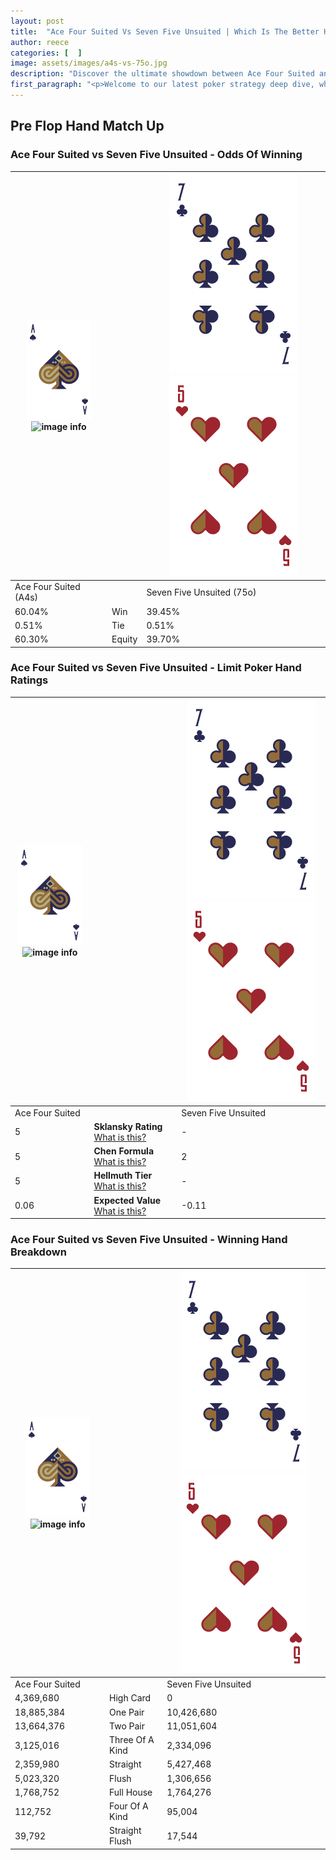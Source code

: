 ```yaml
---
layout: post
title:  "Ace Four Suited Vs Seven Five Unsuited | Which Is The Better Hand In Poker? A Complete Guide"
author: reece
categories: [  ]
image: assets/images/a4s-vs-75o.jpg
description: "Discover the ultimate showdown between Ace Four Suited and Seven Five Unsuited in poker! Uncover the odds, strategies, and scenarios where one hand triumphs over the other. Get ready to up your poker game with this thrilling analysis."
first_paragraph: "<p>Welcome to our latest poker strategy deep dive, where we're pitting two distinct hands against each other in a high-stakes showdown: Ace Four Suited vs Seven Five Unsuited.</p><p>In the dynamic world of poker, every decision counts, and knowing which hand holds the upper hand is key to your success at the table.</p><p>In this article, we'll dissect these two hands, explore the scenarios where one dominates the other, and equip you with the knowledge to make strategic choices that can tip the odds in your favor.</p><p>Get ready to unravel the intriguing dynamics of these poker hands and elevate your game to new heights.</p>"
---
```




[comment]: # (sp0)

## Pre Flop Hand Match Up

<div class="table hand-ratings" markdown="1"> 



### Ace Four Suited vs Seven Five Unsuited - Odds Of Winning


    
| ![image info](assets/images/hand1/A.png) ![image info](assets/images/hand1/4s.png) |  | ![image info](assets/images/hand2/7.png) ![image info](assets/images/hand2/5o.png) |
| -------- | -------- | -------- |
| Ace Four Suited (A4s) |  | Seven Five Unsuited (75o) |
| 60.04% | Win | 39.45% |
| 0.51% | Tie | 0.51% |
| 60.30% | Equity | 39.70% |




[comment]: # (sp1)



### Ace Four Suited vs Seven Five Unsuited - Limit Poker Hand Ratings


    
| ![image info](assets/images/hand1/A.png) ![image info](assets/images/hand1/4s.png) |  | ![image info](assets/images/hand2/7.png) ![image info](assets/images/hand2/5o.png) |
| -------- | -------- | -------- |
| Ace Four Suited |  | Seven Five Unsuited |
| 5 | **Sklansky Rating** [What is this?](/sklansky-rating-explained) | - |
| 5 | **Chen Formula** [What is this?](/chen-formula-explained) | 2 |
| 5 | **Hellmuth Tier** [What is this?](/Hellmuth-tier-explained) | - |
| 0.06 | **Expected Value** [What is this?](/expected-value-explained) | -0.11 |




[comment]: # (sp2)



### Ace Four Suited vs Seven Five Unsuited - Winning Hand Breakdown


    
| ![image info](assets/images/hand1/A.png) ![image info](assets/images/hand1/4s.png) |  | ![image info](assets/images/hand2/7.png) ![image info](assets/images/hand2/5o.png) |
| -------- | -------- | -------- |
| Ace Four Suited |  | Seven Five Unsuited |
| 4,369,680 | High Card | 0 |
| 18,885,384 | One Pair | 10,426,680 |
| 13,664,376 | Two Pair | 11,051,604 |
| 3,125,016 | Three Of A Kind | 2,334,096 |
| 2,359,980 | Straight | 5,427,468 |
| 5,023,320 | Flush | 1,306,656 |
| 1,768,752 | Full House | 1,764,276 |
| 112,752 | Four Of A Kind | 95,004 |
| 39,792 | Straight Flush | 17,544 |




[comment]: # (sp3)



</div>

[comment]: # (sp4)



[comment]: # (sp5)

